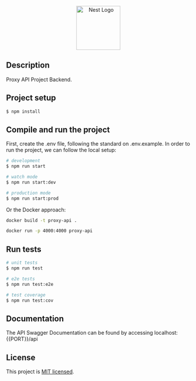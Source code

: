 <p align="center">
  <a href="http://nestjs.com/" target="blank"><img src="https://nestjs.com/img/logo-small.svg" width="120" alt="Nest Logo" /></a>
</p>

## Description

Proxy API Project Backend.

## Project setup

```bash
$ npm install
```

## Compile and run the project

First, create the .env file, following the standard on .env.example.
In order to run the project, we can follow the local setup:

```bash
# development
$ npm run start

# watch mode
$ npm run start:dev

# production mode
$ npm run start:prod
```

Or the Docker approach:

```bash
docker build -t proxy-api .

docker run -p 4000:4000 proxy-api
```

## Run tests

```bash
# unit tests
$ npm run test

# e2e tests
$ npm run test:e2e

# test coverage
$ npm run test:cov
```

## Documentation

The API Swagger Documentation can be found by accessing localhost:{{PORT}}/api

## License

This project is [MIT licensed](https://github.com/nestjs/nest/blob/master/LICENSE).
